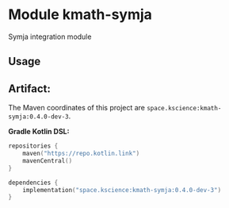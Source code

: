 # Module kmath-symja

Symja integration module

## Usage

## Artifact:

The Maven coordinates of this project are `space.kscience:kmath-symja:0.4.0-dev-3`.

**Gradle Kotlin DSL:**
```kotlin
repositories {
    maven("https://repo.kotlin.link")
    mavenCentral()
}

dependencies {
    implementation("space.kscience:kmath-symja:0.4.0-dev-3")
}
```
